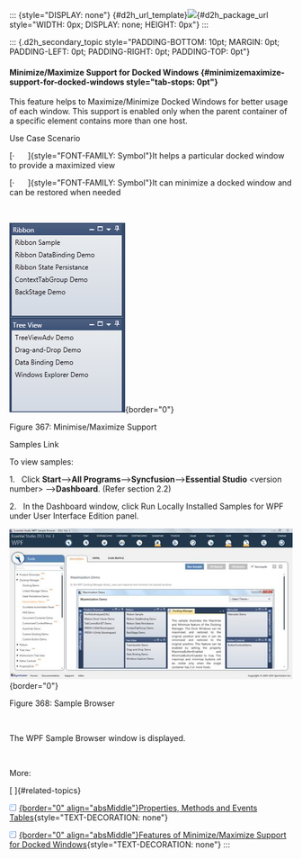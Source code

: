 ::: {style="DISPLAY: none"}
[](ms-xhelp:///?Id=d2h_url_template){#d2h_url_template}![](!package_url!){#d2h_package_url style="WIDTH: 0px; DISPLAY: none; HEIGHT: 0px"}
:::

::: {.d2h_secondary_topic style="PADDING-BOTTOM: 10pt; MARGIN: 0pt; PADDING-LEFT: 0pt; PADDING-RIGHT: 0pt; PADDING-TOP: 0pt"}
#### Minimize/Maximize Support for Docked Windows {#minimizemaximize-support-for-docked-windows style="tab-stops: 0pt"}

This feature helps to Maximize/Minimize Docked Windows for better usage of each window. This support is enabled only when the parent container of a specific element contains more than one host.

Use Case Scenario

[·      ]{style="FONT-FAMILY: Symbol"}It helps a particular docked window to provide a maximized view

[·      ]{style="FONT-FAMILY: Symbol"}It can minimize a docked window and can be restored when needed

 

![Description: C:\\Users\\riaj\\AppData\\Local\\Microsoft\\Windows\\Temporary Internet Files\\Content.Word\\MaximizeAndMinimize.png](ImagesExt/image30_346.png){border="0"}

Figure 367: Minimise/Maximize Support

Samples Link

To view samples:

1.   Click **Start**\--\>**All Programs**\--\>**Syncfusion**\--\>**Essential Studio** \<version number\> \--\>**Dashboard**. (Refer section 2.2)

2.   In the Dashboard window, click Run Locally Installed Samples for WPF under User Interface Edition panel.

![Description: C:\\Users\\riaj\\AppData\\Local\\Microsoft\\Windows\\Temporary Internet Files\\Content.Word\\MaximizeAndMinimizeLocation.png](ImagesExt/image30_347.jpg){border="0"}

Figure 368: Sample Browser

 

The WPF Sample Browser window is displayed.

 

More:

[ ]{#related-topics}

[![](button.gif){border="0" align="absMiddle"}Properties, Methods and Events Tables](ms-xhelp:///?Id=eb0ad31c-a75e-4202-bf43-31179db9439c){style="TEXT-DECORATION: none"}

[![](button.gif){border="0" align="absMiddle"}Features of Minimize/Maximize Support for Docked Windows](ms-xhelp:///?Id=42666692-3443-4cd2-9234-8d3646cef59f){style="TEXT-DECORATION: none"}
:::
